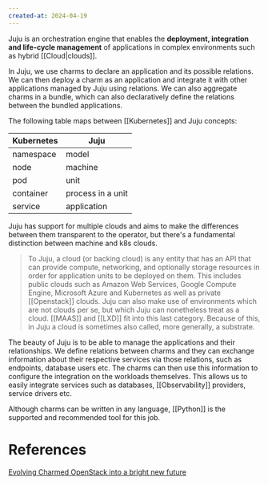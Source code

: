 ```yaml
---
created-at: 2024-04-19
---
```


Juju is an orchestration engine that enables the **deployment, integration and life-cycle management** of applications in complex environments such as hybrid [[Cloud|clouds]].

In Juju, we use charms to declare an application and its possible relations. We can then deploy a charm as an application and integrate it with other applications managed by Juju using relations. We can also aggregate charms in a bundle, which can also declaratively define the relations between the bundled applications.

The following table maps between [[Kubernetes]] and Juju concepts:

| Kubernetes | Juju              |
| ---------- | ----------------- |
| namespace  | model             |
| node       | machine           |
| pod        | unit              |
| container  | process in a unit |
| service    | application       | 

Juju has support for multiple clouds and aims to make the differences between them transparent to the operator, but there's a fundamental distinction between machine and k8s clouds.

> To Juju, a cloud (or backing cloud) is any entity that has an API that can provide compute, networking, and optionally storage resources in order for application units to be deployed on them. This includes public clouds such as Amazon Web Services, Google Compute Engine, Microsoft Azure and Kubernetes as well as private [[Openstack]] clouds. Juju can also make use of environments which are not clouds per se, but which Juju can nonetheless treat as a cloud. [[MAAS]] and [[LXD]] fit into this last category. Because of this, in Juju a cloud is sometimes also called, more generally, a substrate.

The beauty of Juju is to be able to manage the applications and their relationships. We define relations between charms and they can exchange information about their respective services via those relations, such as endpoints, database users etc. The charms can then use this information to configure the integration on the workloads themselves. This allows us to easily integrate services such as databases, [[Observability]] providers, service drivers etc.

Although charms can be written in any language, [[Python]] is the supported and recommended tool for this job.

# References

[Evolving Charmed OpenStack into a bright new future](https://youtu.be/aOU7PIr1WBg) 
